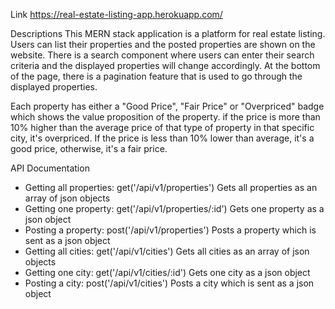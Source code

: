 Link
https://real-estate-listing-app.herokuapp.com/

Descriptions
This MERN stack application is a platform for real estate listing. Users can list their properties and the posted properties are shown on the website. There is a search component where users can enter their search criteria and the displayed properties will change accordingly. At the bottom of the page, there is a pagination feature that is used to go through the displayed properties. 

Each property has either a "Good Price", "Fair Price" or "Overpriced" badge which shows the value proposition of the property. if the price is more than 10% higher than the average price of that type of property in that specific city, it's overpriced. If the price is less than 10% lower than average, it's a good price, otherwise, it's a fair price.

API Documentation
- Getting all properties: get('/api/v1/properties')
Gets all properties as an array of json objects
- Getting one property: get('/api/v1/properties/:id')
Gets one property as a json object
- Posting a property: post('/api/v1/properties')
Posts a property which is sent as a json object
- Getting all cities: get('/api/v1/cities')
Gets all cities as an array of json objects
- Getting one city: get('/api/v1/cities/:id')
Gets one city as a json object
-	Posting a city: post('/api/v1/cities')
Posts a city which is sent as a json object
